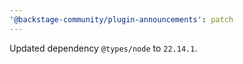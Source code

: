 ```yaml
---
'@backstage-community/plugin-announcements': patch
---
```


Updated dependency `@types/node` to `22.14.1`.
